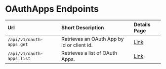 # OAuthApps Endpoints

| Url | Short Description | Details Page |
| :--- | :--- | :--- |
| `/api/v1/oauth-apps.get` | Retrieves an OAuth App by id or client id. | [Link](get.md) |
| `/api/v1/oauth-apps.list` | Retrieves a list of OAuth Apps. | [Link](list.md) |

